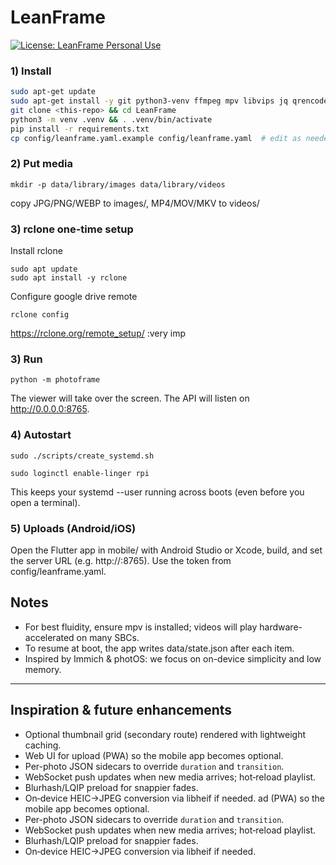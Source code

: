 # LeanFrame
[![License: LeanFrame Personal Use](https://img.shields.io/badge/license-Personal--Use-lightgrey.svg)](#license)


### 1) Install
```bash
sudo apt-get update
sudo apt-get install -y git python3-venv ffmpeg mpv libvips jq qrencode
git clone <this-repo> && cd LeanFrame
python3 -m venv .venv && . .venv/bin/activate
pip install -r requirements.txt
cp config/leanframe.yaml.example config/leanframe.yaml  # edit as needed
```

### 2) Put media
```
mkdir -p data/library/images data/library/videos
```
copy JPG/PNG/WEBP to images/, MP4/MOV/MKV to videos/

### 3) rclone one-time setup
Install rclone
```
sudo apt update
sudo apt install -y rclone
```
Configure google drive remote
```
rclone config
```
https://rclone.org/remote_setup/ :very imp

### 3) Run
```
python -m photoframe
```
The viewer will take over the screen. The API will listen on http://0.0.0.0:8765.

### 4) Autostart
```
sudo ./scripts/create_systemd.sh
```
```
sudo loginctl enable-linger rpi
```
This keeps your systemd --user running across boots (even before you open a terminal).

### 5) Uploads (Android/iOS)

Open the Flutter app in mobile/ with Android Studio or Xcode, build, and set the server URL (e.g. http://<frame-ip>:8765). Use the token from config/leanframe.yaml.

## Notes
* For best fluidity, ensure mpv is installed; videos will play hardware-accelerated on many SBCs.
* To resume at boot, the app writes data/state.json after each item.
* Inspired by Immich & photOS: we focus on on-device simplicity and low memory.
---

## Inspiration & future enhancements
- Optional thumbnail grid (secondary route) rendered with lightweight caching.
- Web UI for upload (PWA) so the mobile app becomes optional.
- Per-photo JSON sidecars to override `duration` and `transition`.
- WebSocket push updates when new media arrives; hot‑reload playlist.
- Blurhash/LQIP preload for snappier fades.
- On‑device HEIC→JPEG conversion via libheif if needed.
ad (PWA) so the mobile app becomes optional.
- Per-photo JSON sidecars to override `duration` and `transition`.
- WebSocket push updates when new media arrives; hot‑reload playlist.
- Blurhash/LQIP preload for snappier fades.
- On‑device HEIC→JPEG conversion via libheif if needed.
